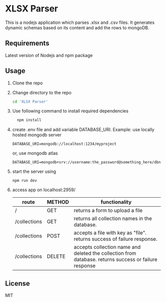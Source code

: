 # XLSX Parser

This is a nodejs application which parses .xlsx and .csv files. It generates dynamic schemas based on its content and add the rows to mongoDB.

## Requirements

Latest version of Nodejs and npm package

## Usage

1.  Clone the repo

2.  Change directory to the repo

    ```bash
    cd 'XLSX Parser'
    ```

3.  Use following command to install required dependencies

    ```bash
      npm install
    ```

4.  create .env file and add variable DATABASE_URI.
    Example:
    use locally hosted mongodb server

    ```
    DATABASE_URI=mongodb://localhost:1234/myproject
    ```

    or, use mongodb atlas

    ```
    DATABASE_URI=mongodb+srv://username:the_password@something_here/dbname
    ```

5.  start the server using

    ```
    npm run dev
    ```

6.  access app on localhost:2959/

    | route        | METHOD | functionality                                                                                         |
    | ------------ | ------ | ----------------------------------------------------------------------------------------------------- |
    | /            | GET    | returns a form to upload a file                                                                       |
    | /collections | GET    | returns all collection names in the database.                                                         |
    | /collections | POST   | accepts a file with key as "file". returns success of failure response.                               |
    | /collections | DELETE | accepts collection name and deleted the collection from database. returns success or failure response |

## License

MIT
